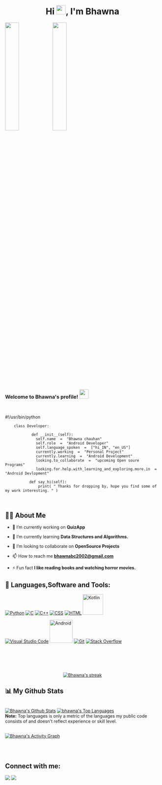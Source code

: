 

<h1 align="center">Hi <img src="https://raw.githubusercontent.com/MartinHeinz/MartinHeinz/master/wave.gif" width="30px">, I'm Bhawna </h1>

<a href="#"><img width="30%" height="auto" src="https://media1.giphy.com/media/du3J3cXyzhj75IOgvA/200.webp?cid=ecf05e47uazfq99adpwucytv6xcpu9fte7pvjkaoaucwgulw&rid=200.webp&ct=g" height="175px"
/></a>
<a  href="#"><img width="30%" height="auto" src="https://media0.giphy.com/media/4GaHBQh3f4jBEpbQvP/200w.webp?cid=ecf05e47yvbqqq7a0uv4wzvho75ze5s26n5p8brpsiqrergp&rid=200w.webp&ct=g" height="175px"/></a> 

<h3> 
     Welcome to Bhawna's profile! <img src="https://emojis.slackmojis.com/emojis/images/1531849430/4246/blob-sunglasses.gif?1531849430" width="30" />
</h3>

<br>

#!/usr/bin/python

        class Developer:

                def __init__(self):
                  self.name  =  "Bhawna chauhan"
                  self.role  =  "Android Developer"
                  self.language_spoken  =  ["hi_IN", "en_US"]
                  currently.working  =  "Personal Project"
                  currently.learning  =  "Android Development"
                  looking.to_collaborate  =  "upcoming Open soure Programs"
                  looking.for.help.with_learning_and_exploring.more.in  =  "Android Devlopment"
        
               def say_hi(self):
                   print( " Thanks for dropping by, hope you find some of my work interesting. " )


<br>


<!--
----------------------------------------------------
-->
## 🙋‍♂️ About Me

- 🔭 I’m currently working on **QuizApp**

- 🌱 I’m currently learning **Data Structures and Algorithms.**

- 👯 I’m looking to collaborate on **OpenSource Projects**

- 📫 How to reach me **bhawnabc2002@gmail.com**

- ⚡ Fun fact **I like reading books and watching horror movies.**

## 🚀 Languages,Software and Tools:

<p>
<a href="#"><img alt="Python" src="https://img.shields.io/badge/Python-14354C.svg?logo=python&logoColor=white"></a>
<a href="#"><img alt="C" src="https://custom-icon-badges.herokuapp.com/badge/C-03599C.svg?logo=c-in-hexagon&logoColor=white"></a>
<a href="#"><img alt="C++" src="https://custom-icon-badges.herokuapp.com/badge/C++-9C033A.svg?logo=cpp2&logoColor=white"></a>
<a href="#"><img alt="CSS" src="https://img.shields.io/badge/CSS-1572B6.svg?logo=css3&logoColor=white"></a>
<a href="#"><img alt="HTML" src="https://img.shields.io/badge/HTML-E34F26.svg?logo=html5&logoColor=white"></a>
<a href="#"><img alt="Kotlin" src="https://img.shields.io/badge/Kotlin-0095D5?&style=for-the-badge&logo=kotlin&logoColor=white" width="66" ></a>

<p>
<a href="#"><img alt="Visual Studio Code" src="https://img.shields.io/badge/Visual%20Studio%20Code-0078d7.svg?logo=visual-studio-code&logoColor=white"></a>
<a href="#"><img alt="Android" src="https://img.shields.io/badge/Android-3DDC84?style=for-the-badge&logo=android&logoColor=white" width="75" ></a>
<a href="#"><img alt="Git" src="https://img.shields.io/badge/Git-F05033.svg?logo=git&logoColor=white"></a>
<a href="#"><img alt="Stack Overflow" src="https://img.shields.io/badge/-Stack%20Overflow-FE7A16?logo=stack-overflow&logoColor=white"></a>
</p>

<br />
<br>
</p>


<br/>

<p align="center">
    <a href="https://github.com/Bhawna1203/github-readme-streak-stats">
        <img title="🔥 Get streak stats for your profile at git.io/streak-stats" alt="Bhawna's streak" src="https://github-readme-streak-stats.herokuapp.com/?user=Bhawna1203&theme=black-ice&hide_border=true&stroke=0000&background=060A0CD0"/>
    </a>
</p>

## 📊 My Github Stats

  <br/>
    <a href="https://github.com/Bhawna1203/github-readme-stats"><img alt="Bhawna's Github Stats" src="https://github-readme-stats.vercel.app/api?username=Bhawna1203&show_icons=true&count_private=true&theme=react&hide_border=true&bg_color=0D1117" /></a>
  <a href="https://github.com/Bhawna1203/github-readme-stats"><img alt="bhawna's Top Languages" src="https://github-readme-stats.vercel.app/api/top-langs/?username=Bhawna1203&langs_count=8&count_private=true&layout=compact&theme=react&hide_border=true&bg_color=0D1117" /></a>
  <br/>
  <b>Note:</b> Top languages is only a metric of the languages my public code consists of and doesn't reflect experience or skill level.


<br/>
<br/>

<a href="https://github.com/Bhawna1203/github-readme-activity-graph"><img alt="Bhawna's Activity Graph" src="https://activity-graph.herokuapp.com/graph?username=Bhawna1203&bg_color=0D1117&color=5BCDEC&line=5BCDEC&point=FFFFFF&hide_border=true" /></a>

<br/>
<br/>

## Connect with me:
<p align="left">

<a href = "https://www.linkedin.com/in/bhawna-chauhan-00a32a200/"><img src="https://img.icons8.com/fluent/48/000000/linkedin.png"/></a>
<a href = "https://twitter.com/BhawnaC18275984?t=CvNYst1mt3205EcytAjLbA&s=09"><img src="https://img.icons8.com/fluent/48/000000/twitter.png"/></a>

</p>

